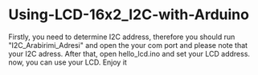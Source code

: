 # Using-LCD-16x2_I2C-with-Arduino
Firstly, you need to determine I2C address, 
therefore you should run "I2C_Arabirimi_Adresi" and open the your com port 
and please note that your I2C adress.
After that, open hello_lcd.ino and  set your LCD address.
now, you can use your LCD.
Enjoy it

